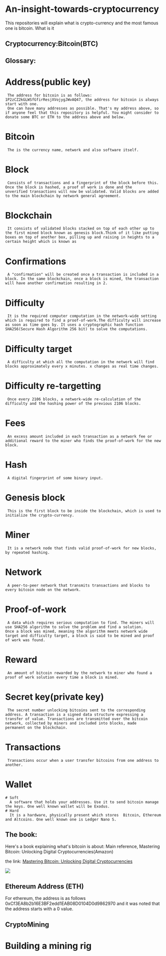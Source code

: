 # An-insight-towards-cryptocurrency
This repositories will explain what is crypto-currency and the most famous one is bitcoin. What is it

## Cryptocurrency:Bitcoin(BTC)
## Glossary:
   # Address(public key)
     The address for bitcoin is as follows: 1P2zCZ2kGLWSfGfirResjXVojygJWvAQ47, the address for bitcoin is always start with one.
     One can have many addresses as possible. That's my address above, so if anyone feel that this repository is helpful. You might consider to donate some BTC or ETH to the address above and below.
   # Bitcoin
     The is the currency name, network and also software itself.
   # Block
     Consists of transactions and a fingerprint of the block before this. Once the block is hashed, a proof of work is done and the          unverified transactions will now be validated. Valid blocks are added to the main blockchain by network general agreement.
   # Blockchain 
     It consists of validated blocks stacked on top of each other up to the first mined block known as genesis block.Think of it like putting boxes on top of another box, pilling up and raising in heights to a certain height which is known as 
   # Confirmations
     A "confirmation" will be created once a transaction is included in a block. In the same blockchain, once a block is mined, the transaction will have another confirmation resulting in 2. 
   # Difficulty
     It is the required computer computation in the network-wide setting which is required to find a proof-of-work.The difficulty will increase as soon as time goes by. It uses a cryptographic hash function SHA256(Secure Hash Algorithm 256 bit) to solve the computations.
   # Difficulty target
     A difficulty at which all the computation in the network will find blocks approximately every x minutes. x changes as real time changes.
   # Difficulty re-targetting
     Once every 2106 blocks, a network-wide re-calculation of the difficulty and the hashing power of the previous 2106 blocks.
   # Fees
     An excess amount included in each transaction as a network fee or additional reward to the miner who finds the proof-of-work for the new block.
   # Hash
     A digital fingerprint of some binary input.
   # Genesis block
     This is the first block to be inside the blockchain, which is used to initialize the crypto-currency.
   # Miner
     It is a network node that finds valid proof-of-work for new blocks, by repeated hashing.
   # Network
     A peer-to-peer network that transmits transactions and blocks to every bitcoin node on the network.
   # Proof-of-work
     A data which requires serious computation to find. The miners will use SHA256 algorithm to solve the problem and find a solution.      Once a block was mined, meaning the algorithm meets network wide target and difficulty target, a block is said to be mined and proof    of work was found.
   # Reward
     An amount of bitcoin rewarded by the network to miner who found a proof of work solution every time a block is mined.
   # Secret key(private key)
     The secret number unlocking bitcoins sent to the corresponding address. A transaction is a signed data structure expressing a          transfer of value. Transactions are transmitted over the bitcoin network, collected by miners and included into blocks, made            permanent on the blockchain.
   # Transactions
     Transactions occur when a user transfer bitcoins from one address to another.
   # Wallet
    # Soft
      A software that holds your addresses. Use it to send bitcoin manage the keys. One well known wallet will be Exodus.
    # Hard
      It is a hardware, physically present which stores  Bitcoin, Ethereum and Altcoins. One well known one is Ledger Nano S.
## The book:
Here's a book explaining what's bitcoin is about:
Main reference,
Mastering Bitcoin: Unlocking Digital Cryptocurrencies(Amazon)

the link: [Mastering Bitcoin: Unlocking Digital Cryptocurrencies](https://www.amazon.com/Mastering-Bitcoin-Unlocking-Digital-Cryptocurrencies/dp/1449374042/ref=sr_1_2?ie=UTF8&qid=1506086143&sr=8-2&keywords=mastering+bitcoin "Mastering Bitcoin: Unlocking Digital Cryptocurrencies")

![]({{site.baseurl}}//Capture1![]({{site.baseurl}}/https://www.google.com/url?sa=i&rct=j&q=&esrc=s&source=images&cd=&cad=rja&uact=8&ved=0ahUKEwiXqrnircLWAhWMrI8KHbjpAR8QjhwIBQ&url=https%3A%2F%2Fbitcoin.org%2F&psig=AFQjCNE5zMQq_b4A427B1ZMcM2KB023f4g&ust=1506498314644409).PNG)

## Ethereum Address (ETH)
For ethereum, the address is as follows 0xCf3EA8b2b16E3BF2edd1EAB08D0104D0d9862970 and it was noted that the address starts with a 0 value.

## CryptoMining
  # Building a mining rig
